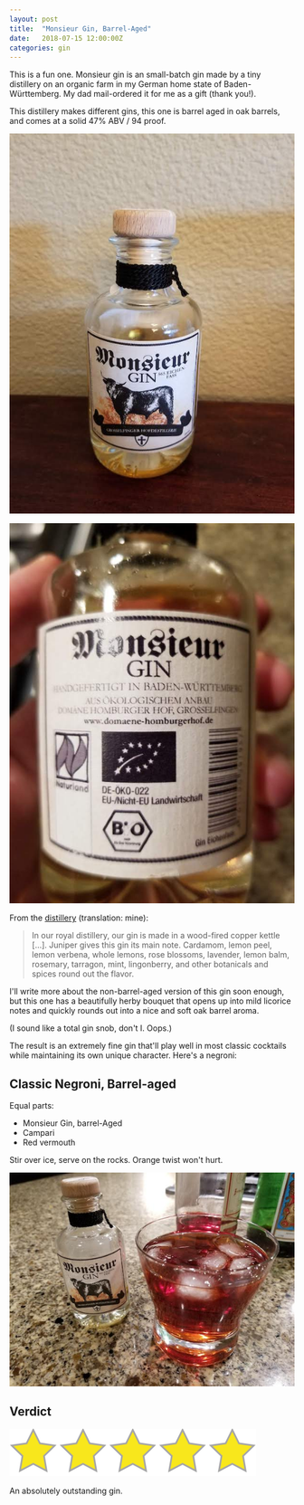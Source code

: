 ```yaml
---
layout: post
title:  "Monsieur Gin, Barrel-Aged"
date:   2018-07-15 12:00:00Z
categories: gin
---
```

This is a fun one. Monsieur gin is an small-batch gin made by a tiny distillery on an organic farm in my German home state of Baden-Württemberg. My dad mail-ordered it for me as a gift (thank you!).

This distillery makes different gins, this one is barrel aged in oak barrels, and comes at a solid 47% ABV / 94 proof.

![Monsieur Gin, barrel-aged, front](/pics/monsieur-barrel-1.jpg)

![Monsieur Gin, barrel-aged, back](/pics/monsieur-barrel-2.jpg)

From the [distillery](https://www.domaene-homburgerhof.de/destillerie/) (translation: mine):

> In our royal distillery, our gin is made in a wood-fired copper kettle [...]. Juniper gives this gin its main note. Cardamom, lemon peel, lemon verbena, whole lemons, rose blossoms, lavender, lemon balm, rosemary, tarragon, mint, lingonberry, and other botanicals and spices round out the flavor.

I'll write more about the non-barrel-aged version of this gin soon enough, but this one has a beautifully herby bouquet that opens up into mild licorice notes and quickly rounds out into a nice and soft oak barrel aroma.

(I sound like a total gin snob, don't I. Oops.)

The result is an extremely fine gin that'll play well in most classic cocktails while maintaining its own unique character. Here's a negroni:

## Classic Negroni, Barrel-aged
Equal parts:
* Monsieur Gin, barrel-Aged
* Campari
* Red vermouth

Stir over ice, serve on the rocks. Orange twist won't hurt.

![Barrel-aged Negroni](/pics/monsieur-barrel-3.jpg)

## Verdict
![5 stars](/assets/star5.png)

An absolutely outstanding gin.
